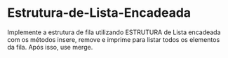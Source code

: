 # Estrutura-de-Lista-Encadeada
 Implemente a estrutura de fila utilizando ESTRUTURA de  Lista encadeada com os métodos insere, remove e imprime para listar todos os elementos da fila. Após isso, use merge.
